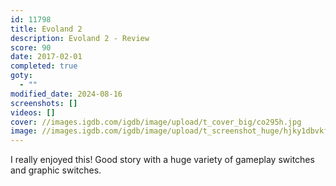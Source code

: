 ```yaml
---
id: 11798
title: Evoland 2
description: Evoland 2 - Review
score: 90
date: 2017-02-01
completed: true
goty:
  - ""
modified_date: 2024-08-16
screenshots: []
videos: []
cover: //images.igdb.com/igdb/image/upload/t_cover_big/co295h.jpg
image: //images.igdb.com/igdb/image/upload/t_screenshot_huge/hjky1dbvkfhgt25q9xqr.jpg
---
```

I really enjoyed this! Good story with a huge variety of gameplay switches and graphic switches.
